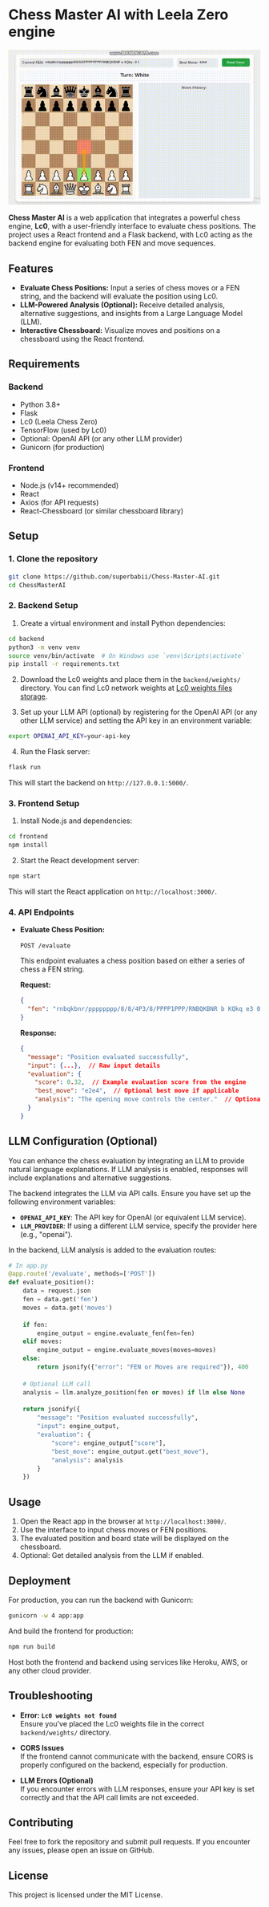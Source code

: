 # Chess Master AI with Leela Zero engine

![Simple Prototype](simple-prototype.gif)

**Chess Master AI** is a web application that integrates a powerful chess engine, **Lc0**, with a user-friendly interface to evaluate chess positions. The project uses a React frontend and a Flask backend, with Lc0 acting as the backend engine for evaluating both FEN and move sequences.

## Features

- **Evaluate Chess Positions:** Input a series of chess moves or a FEN string, and the backend will evaluate the position using Lc0.
- **LLM-Powered Analysis (Optional):** Receive detailed analysis, alternative suggestions, and insights from a Large Language Model (LLM).
- **Interactive Chessboard:** Visualize moves and positions on a chessboard using the React frontend.

## Requirements

### Backend

- Python 3.8+
- Flask
- Lc0 (Leela Chess Zero)
- TensorFlow (used by Lc0)
- Optional: OpenAI API (or any other LLM provider)
- Gunicorn (for production)

### Frontend

- Node.js (v14+ recommended)
- React
- Axios (for API requests)
- React-Chessboard (or similar chessboard library)

## Setup

### 1. Clone the repository

```bash
git clone https://github.com/superbabii/Chess-Master-AI.git
cd ChessMasterAI
```

### 2. Backend Setup

1. Create a virtual environment and install Python dependencies:

```bash
cd backend
python3 -m venv venv
source venv/bin/activate  # On Windows use `venv\Scripts\activate`
pip install -r requirements.txt
```

2. Download the Lc0 weights and place them in the `backend/weights/` directory. You can find Lc0 network weights at [Lc0 weights files storage](https://storage.lczero.org/files).

3. Set up your LLM API (optional) by registering for the OpenAI API (or any other LLM service) and setting the API key in an environment variable:

```bash
export OPENAI_API_KEY=your-api-key
```

4. Run the Flask server:

```bash
flask run
```

This will start the backend on `http://127.0.0.1:5000/`.

### 3. Frontend Setup

1. Install Node.js and dependencies:

```bash
cd frontend
npm install
```

2. Start the React development server:

```bash
npm start
```

This will start the React application on `http://localhost:3000/`.

### 4. API Endpoints

- **Evaluate Chess Position:**

  `POST /evaluate`

  This endpoint evaluates a chess position based on either a series of chess a FEN string. 

  **Request:**

  ```json
  {
    "fen": "rnbqkbnr/pppppppp/8/8/4P3/8/PPPP1PPP/RNBQKBNR b KQkq e3 0 1"   // Optional, for FEN
  }
  ```

  **Response:**

  ```json
  {
    "message": "Position evaluated successfully",
    "input": {...},  // Raw input details
    "evaluation": {
      "score": 0.32,  // Example evaluation score from the engine
      "best_move": "e2e4",  // Optional best move if applicable
      "analysis": "The opening move controls the center."  // Optional LLM analysis if enabled
    }
  }
  ```

## LLM Configuration (Optional)

You can enhance the chess evaluation by integrating an LLM to provide natural language explanations. If LLM analysis is enabled, responses will include explanations and alternative suggestions.

The backend integrates the LLM via API calls. Ensure you have set up the following environment variables:

- **`OPENAI_API_KEY`**: The API key for OpenAI (or equivalent LLM service).
- **`LLM_PROVIDER`**: If using a different LLM service, specify the provider here (e.g., "openai").

In the backend, LLM analysis is added to the evaluation routes:

```python
# In app.py
@app.route('/evaluate', methods=['POST'])
def evaluate_position():
    data = request.json
    fen = data.get('fen')
    moves = data.get('moves')
    
    if fen:
        engine_output = engine.evaluate_fen(fen=fen)
    elif moves:
        engine_output = engine.evaluate_moves(moves=moves)
    else:
        return jsonify({"error": "FEN or Moves are required"}), 400
    
    # Optional LLM call
    analysis = llm.analyze_position(fen or moves) if llm else None
    
    return jsonify({
        "message": "Position evaluated successfully",
        "input": engine_output,
        "evaluation": {
            "score": engine_output["score"],
            "best_move": engine_output.get("best_move"),
            "analysis": analysis
        }
    })
```

## Usage

1. Open the React app in the browser at `http://localhost:3000/`.
2. Use the interface to input chess moves or FEN positions.
3. The evaluated position and board state will be displayed on the chessboard.
4. Optional: Get detailed analysis from the LLM if enabled.

## Deployment

For production, you can run the backend with Gunicorn:

```bash
gunicorn -w 4 app:app
```

And build the frontend for production:

```bash
npm run build
```

Host both the frontend and backend using services like Heroku, AWS, or any other cloud provider.

## Troubleshooting

- **Error: `Lc0 weights not found`**  
  Ensure you’ve placed the Lc0 weights file in the correct `backend/weights/` directory.

- **CORS Issues**  
  If the frontend cannot communicate with the backend, ensure CORS is properly configured on the backend, especially for production.

- **LLM Errors (Optional)**  
  If you encounter errors with LLM responses, ensure your API key is set correctly and that the API call limits are not exceeded.

## Contributing

Feel free to fork the repository and submit pull requests. If you encounter any issues, please open an issue on GitHub.

## License

This project is licensed under the MIT License.
